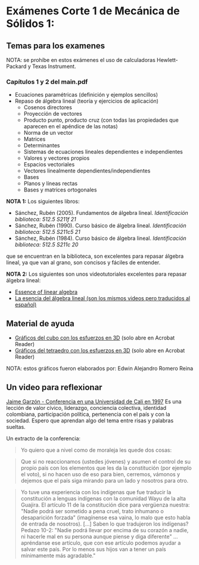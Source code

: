 # Exámenes Corte 1 de Mecánica de Sólidos 1:

## Temas para los examenes
NOTA: se prohíbe en estos exámenes el uso de calculadoras Hewlett-Packard y Texas Instrument.

### Capítulos 1 y 2 del main.pdf
* Ecuaciones paramétricas (definición y ejemplos sencillos)
* Repaso de álgebra lineal (teoría y ejercicios de aplicación)
  * Cosenos directores
  * Proyección de vectores
  * Producto punto, producto cruz (con todas las propiedades que aparecen en el apéndice de las notas)
  * Norma de un vector
  * Matrices
  * Determinantes
  * Sistemas de ecuaciones lineales dependientes e independientes
  * Valores y vectores propios
  * Espacios vectoriales
  * Vectores linealmente dependientes/independientes
  * Bases
  * Planos y líneas rectas
  * Bases y matrices ortogonales

**NOTA 1:** Los siguientes libros:

* Sánchez, Rubén (2005). Fundamentos de álgebra lineal. *Identificación biblioteca: 512.5 S211f 21*
* Sánchez, Rubén (1990). Curso básico de álgebra lineal. *Identificación biblioteca: 512.5 S211c5 21*
* Sánchez, Rubén (1984). Curso básico de álgebra lineal. *Identificación biblioteca: 512.5 S211c 20*

que se encuentran en la biblioteca, son excelentes para repasar álgebra lineal, ya que van al grano, son concisos y fáciles de entender.

**NOTA 2:** Los siguientes son unos videotutoriales excelentes para repasar álgebra lineal:
* [Essence of linear algebra](https://www.youtube.com/playlist?list=PLZHQObOWTQDPD3MizzM2xVFitgF8hE_ab)
* [La esencia del álgebra lineal (son los mismos videos pero traducidos al español)](https://www.youtube.com/channel/UCQbsk1JQNaskUlfdoyiWJDg/videos)

## Material de ayuda
* [Gráficos del cubo con los esfuerzos en 3D](../archivos/Examen_1_estudio_tensiones/paralelepipedo_infinitesimal.pdf) (solo abre en Acrobat Reader)
* [Gráficos del tetraedro con los esfuerzos en 3D](../archivos/Examen_1_estudio_tensiones/tetraedro_infinitesimal.pdf) (solo abre en Acrobat Reader)

NOTA: estos gráficos fueron elaborados por: Edwin Alejandro Romero Reina

## Un video para reflexionar
[Jaime Garzón - Conferencia en una Universidad de Cali en 1997](http://www.youtube.com/watch?v=RBjm0dTL7EE)
Es una lección de valor cívico, liderazgo, conciencia colectiva, identidad colombiana, participación política, pertenencia con el país y con la sociedad. Espero que aprendan algo del tema entre risas y palabras sueltas.

Un extracto de la conferencia:
> Yo quiero que a nivel como de moraleja les quede dos cosas:

> Que si no reaccionamos (ustedes jóvenes) y asumen el control de su propio país con los elementos que les da la constitución (por ejemplo el voto), si no hacen uso de eso para bien, cerremos, vámonos y dejemos que el país siga mirando para un lado y nosotros para otro.

> Yo tuve una experiencia con los indígenas que fue traducir la constitución a lenguas indígenas con la comunidad Wayu de la alta Guajira. El artículo 11 de la constitución dice para vergüenza nuestra: "Nadie podrá ser sometido a pena cruel, trato inhumano o desaparición forzada" (imagínense esa vaina, lo malo que esto habla de entrada de nosotros). [...] Saben lo que tradujeron los indígenas? Pedazo 10-2: "Nadie podrá llevar por encima de su corazón a nadie, ni hacerle mal en su persona aunque piense y diga diferente" ... apréndanse ese artículo, que con ese artículo podemos ayudar a salvar este país. Por lo menos sus hijos van a tener un país mínimamente más agradable."

